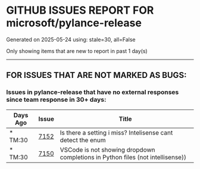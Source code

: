 
# GITHUB ISSUES REPORT FOR microsoft/pylance-release


Generated on 2025-05-24 using: stale=30, all=False


Only showing items that are new to report in past 1 day(s)


---

## FOR ISSUES THAT ARE NOT MARKED AS BUGS:


### Issues in pylance-release that have no external responses since team response in 30+ days:

| Days Ago | Issue | Title |
| --- | --- | --- |
 | \* TM:30  |[7152](https://github.com/microsoft/pylance-release/issues/7152 "Is there a setting i miss? Intelisense cant detect the enum")  |Is there a setting i miss? Intelisense cant detect the enum |
 | \* TM:30  |[7150](https://github.com/microsoft/pylance-release/issues/7150 "VSCode is not showing dropdown completions in Python files (not intellisense))")  |VSCode is not showing dropdown completions in Python files (not intellisense)) |




















